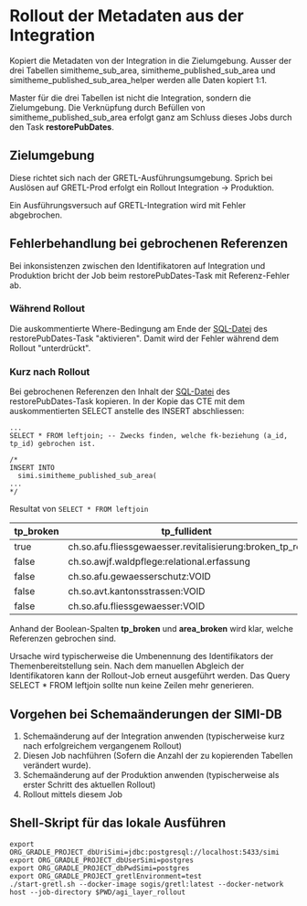 # Rollout der Metadaten aus der Integration

Kopiert die Metadaten von der Integration in die Zielumgebung.
Ausser der drei Tabellen simitheme_sub_area, simitheme_published_sub_area
und simitheme_published_sub_area_helper werden alle Daten kopiert 1:1.

Master für die drei Tabellen ist nicht die Integration, sondern die Zielumgebung. Die Verknüpfung durch Befüllen von simitheme_published_sub_area erfolgt ganz am Schluss dieses Jobs durch den Task **restorePubDates**.

## Zielumgebung

Diese richtet sich nach der GRETL-Ausführungsumgebung. Sprich bei Auslösen auf GRETL-Prod erfolgt ein Rollout Integration -> Produktion.

Ein Ausführungsversuch auf GRETL-Integration wird mit Fehler abgebrochen.

## Fehlerbehandlung bei gebrochenen Referenzen

Bei inkonsistenzen zwischen den Identifikatoren auf Integration und Produktion
bricht der Job beim restorePubDates-Task mit Referenz-Fehler ab.

### Während Rollout

Die auskommentierte Where-Bedingung am Ende der [SQL-Datei](post_copy/restore_pub_dates.sql) des restorePubDates-Task "aktivieren". Damit wird der Fehler während dem Rollout "unterdrückt".

### Kurz nach Rollout

Bei gebrochenen Referenzen den Inhalt der [SQL-Datei](post_copy/restore_pub_dates.sql) des restorePubDates-Task
kopieren. In der Kopie das CTE mit dem auskommentierten SELECT anstelle des
INSERT abschliessen:

    ...
    SELECT * FROM leftjoin; -- Zwecks finden, welche fk-beziehung (a_id, tp_id) gebrochen ist.

    /*
    INSERT INTO 
      simi.simitheme_published_sub_area(
    ...
    */

Resultat von `SELECT * FROM leftjoin`

|tp_broken|tp_fullident|area_broken|area_fullident|...|
|---------|------------|-----------|--------------|---------|
|true|ch.so.afu.fliessgewaesser.revitalisierung:broken_tp_ref|false|av_kt:SO|...|
|false|ch.so.awjf.waldpflege:relational.erfassung|false|av_kt:SO|...|
|false|ch.so.afu.gewaesserschutz:VOID|false|av_kt:SO|...|
|false|ch.so.avt.kantonsstrassen:VOID|false|av_kt:SO|...|
|false|ch.so.afu.fliessgewaesser:VOID|true|av_kt:broken_area_ref|...|

Anhand der Boolean-Spalten **tp_broken** und **area_broken** wird klar, welche Referenzen gebrochen sind.

Ursache wird typischerweise die Umbenennung des Identifikators der Themenbereitstellung sein. Nach dem manuellen Abgleich der Identifikatoren kann der Rollout-Job erneut ausgeführt werden. Das Query SELECT * FROM leftjoin sollte nun keine Zeilen mehr generieren.

## Vorgehen bei Schemaänderungen der SIMI-DB

1. Schemaänderung auf der Integration anwenden (typischerweise kurz nach erfolgreichem vergangenem Rollout)
1. Diesen Job nachführen (Sofern die Anzahl der zu kopierenden Tabellen verändert wurde).
1. Schemaänderung auf der Produktion anwenden (typischerweise als erster Schritt des aktuellen Rollout)
1. Rollout mittels diesem Job

## Shell-Skript für das lokale Ausführen

    export ORG_GRADLE_PROJECT_dbUriSimi=jdbc:postgresql://localhost:5433/simi
    export ORG_GRADLE_PROJECT_dbUserSimi=postgres
    export ORG_GRADLE_PROJECT_dbPwdSimi=postgres
    export ORG_GRADLE_PROJECT_gretlEnvironment=test
    ./start-gretl.sh --docker-image sogis/gretl:latest --docker-network host --job-directory $PWD/agi_layer_rollout


